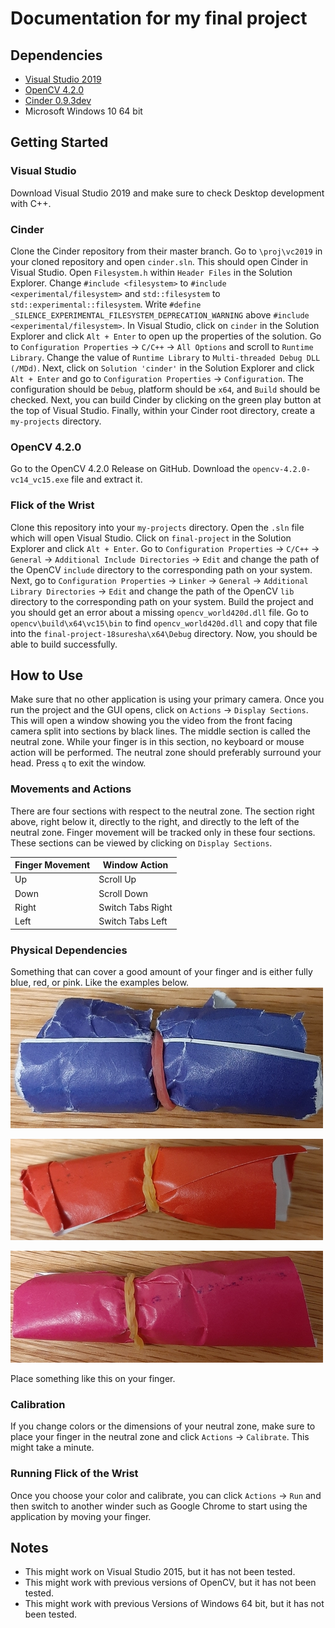# Documentation for my final project

## Dependencies

- [Visual Studio 2019](https://visualstudio.microsoft.com/downloads/)
- [OpenCV 4.2.0](https://github.com/opencv/opencv/releases/tag/4.2.0)
- [Cinder 0.9.3dev](https://github.com/cinder/Cinder/tree/master)
- Microsoft Windows 10 64 bit

## Getting Started
### Visual Studio
Download Visual Studio 2019 and make sure to check Desktop development with C++.
### Cinder
Clone the Cinder repository from their master branch. Go to `\proj\vc2019` in your cloned repository and open `cinder.sln`. This should open Cinder in Visual Studio. Open `Filesystem.h` within `Header Files` in the Solution Explorer. Change `#include <filesystem>` to `#include <experimental/filesystem>` and `std::filesystem` to `std::experimental::filesystem`. Write `#define _SILENCE_EXPERIMENTAL_FILESYSTEM_DEPRECATION_WARNING` above `#include <experimental/filesystem>`. In Visual Studio, click on `cinder` in the Solution Explorer and click `Alt + Enter` to open up the properties of the solution. Go to `Configuration Properties` -> `C/C++` -> `All Options` and scroll to `Runtime Library`. Change the value of `Runtime Library` to `Multi-threaded Debug DLL (/MDd)`. Next, click on `Solution 'cinder'` in the Solution Explorer and click `Alt + Enter` and go to `Configuration Properties` -> `Configuration`. The configuration should be `Debug`, platform should be `x64`, and `Build` should be checked. Next, you can build Cinder by clicking on the green play button at the top of Visual Studio. Finally, within your Cinder root directory, create a `my-projects` directory.
### OpenCV 4.2.0
Go to the OpenCV 4.2.0 Release on GitHub. Download the `opencv-4.2.0-vc14_vc15.exe` file and extract it.
### Flick of the Wrist
Clone this repository into your `my-projects` directory. Open the `.sln` file which will open Visual Studio. Click on `final-project` in the Solution Explorer and click `Alt + Enter`. Go to `Configuration Properties` -> `C/C++` -> `General` -> `Additional Include Directories` -> `Edit` and change the path of the OpenCV `include` directory to the corresponding path on your system. Next, go to `Configuration Properties` -> `Linker` -> `General` -> `Additional Library Directories` -> `Edit` and change the path of the OpenCV `lib` directory to the corresponding path on your system. Build the project and you should get an error about a missing `opencv_world420d.dll` file. Go to `opencv\build\x64\vc15\bin` to find `opencv_world420d.dll` and copy that file into the `final-project-18suresha\x64\Debug` directory. Now, you should be able to build successfully.
## How to Use
Make sure that no other application is using your primary camera. Once you run the project and the GUI opens, click on `Actions` -> `Display Sections`. This will open a window showing you the video from the front facing camera split into sections by black lines. The middle section is called the neutral zone. While your finger is in this section, no keyboard or mouse action will be performed. The neutral zone should preferably surround your head. Press `q` to exit the window.
### Movements and Actions
There are four sections with respect to the neutral zone. The section right above, right below it, directly to the right, and directly to the left of the neutral zone. Finger movement will be tracked only in these four sections. These sections can be viewed by clicking on `Display Sections`.

| Finger Movement       | Window Action                                               |
|-----------------------|-------------------------------------------------------------|
| Up                    | Scroll Up                                                   |
| Down                  | Scroll Down                                                 |
| Right                 | Switch Tabs Right                                           |
| Left                  | Switch Tabs Left                                            |

### Physical Dependencies
Something that can cover a good amount of your finger and is either fully blue, red, or pink. Like the examples below.
![](assets/blue.jpg)

![](assets/red.jpg)

![](assets/pink.jpg)

Place something like this on your finger.
### Calibration
If you change colors or the dimensions of your neutral zone, make sure to place your finger in the neutral zone and click `Actions` -> `Calibrate`. This might take a minute.
### Running Flick of the Wrist
Once you choose your color and calibrate, you can click `Actions` -> `Run` and then switch to another winder such as Google Chrome to start using the application by moving your finger.

## Notes

- This might work on Visual Studio 2015, but it has not been tested.
- This might work with previous versions of OpenCV, but it has not been tested.
- This might work with previous Versions of Windows 64 bit, but it has not been tested.
